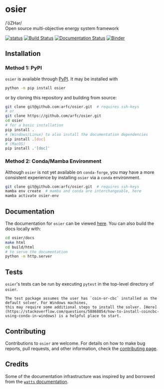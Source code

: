 # osier
/ˈōZHər/ <br>
Open source multi-objective energy system framework

[![status](https://joss.theoj.org/papers/183a04edba2d4952fa1e30c419a844b3/status.svg)](https://joss.theoj.org/papers/183a04edba2d4952fa1e30c419a844b3)
[![Build Status](https://github.com/arfc/osier/actions/workflows/CI.yml/badge.svg)](https://github.com/arfc/osier/actions/workflows/CI.yml)
[![Documentation Status](https://readthedocs.org/projects/osier/badge/?version=latest)](https://osier.readthedocs.io/en/latest/?badge=latest)
[![Binder](https://mybinder.org/badge_logo.svg)](https://mybinder.org/v2/gh/samgdotson/osier/env-instructions?labpath=docs%2Fsource%2Fexamples)


## Installation

### Method 1: PyPI

`osier` is available through [PyPI](https://pypi.org/project/osier/). It may be installed with 
```bash
python -m pip install osier
``` 
or by cloning this repository and building from source:

```bash
git clone git@github.com:arfc/osier.git  # requires ssh-keys
# or
git clone https://github.com/arfc/osier.git
cd osier
# for a basic installation
pip install .
# (Windows/Linux) to also install the documentation dependencies
pip install .[doc]
# (MacOS)
pip install .'[doc]'
```

### Method 2: Conda/Mamba Environment

Although `osier` is not yet available on `conda-forge`, you may have a more consistent experience by installing
`osier` via a `conda` environment.

```bash
git clone git@github.com:arfc/osier.git  # requires ssh-keys
mamba env create  # mamba and conda are interchangeable, here
mamba activate osier-env
```


## Documentation
The documentation for `osier` can be viewed [here](https://osier.readthedocs.io/en/latest/). 
You can also build the docs locally with:

```bash
cd osier/docs
make html
cd build/html
# to serve the documentation
python -m http.server
```

## Tests
`osier`'s tests can be run by executing `pytest` in the top-level directory 
of `osier`.

```{note}
The test package assumes the user has `coin-or-cbc` installed as the default solver. For Windows machines,
this may require some additional steps to install the solver. [Here](https://stackoverflow.com/questions/58868054/how-to-install-coincbc-using-conda-in-windows) is a helpful place to start.
```


## Contributing

Contributions to `osier` are welcome. For details on how to make bug reports, pull requests, and other information, check the [contributing page](docs/source/contrib.md).


## Credits
Some of the documentation infrastructure was inspired by and borrowed from the [`watts` documentation](https://watts.readthedocs.io/en/latest/index.html).
